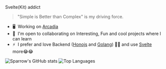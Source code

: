 Svelte(Kit) addict 
>"Simple is Better than Complex" is my driving force.

* 🖥️  Working on [Arcadia](https://arcadiasl.org)
* 🤝  I'm open to collaborating on Interesting, Fun and cool projects where I can learn
* ⚡   I prefer and love Backend ([Honojs](hono.dev) and [Golang](go.dev)) 🤪🤪 and use [Svelte](svelte.dev) more😂😂

<div>
<img src="https://github-readme-stats.vercel.app/api?username=sparrowsl&count_private=true&show_icons=true&theme=material-palenight" alt="Sparrow's GitHub stats" />

<img src="https://github-readme-stats.vercel.app/api/top-langs/?username=sparrowsl&theme=material-palenight&layout=compact&langs_count=6" alt="Top Languages"/>
</div>
